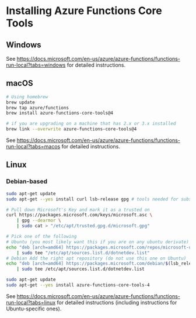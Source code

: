# Installing Azure Functions Core Tools

## Windows

See https://docs.microsoft.com/en-us/azure/azure-functions/functions-run-local?tabs=windows for detailed instructions.

## macOS

```bash
# Using homebrew
brew update
brew tap azure/functions
brew install azure-functions-core-tools@4

# if you are upgrading on a machine that has 2.x or 3.x installed
brew link --overwrite azure-functions-core-tools@4
```

See https://docs.microsoft.com/en-us/azure/azure-functions/functions-run-local?tabs=macos for detailed instructions.

## Linux

### Debian-based

```bash
sudo apt-get update
sudo apt-get --yes install curl lsb-release gpg # tools needed for subsequent commands

# Pull down Microsoft's Key and mark it as a trusted on
curl https://packages.microsoft.com/keys/microsoft.asc \
    | gpg --dearmor \
    | sudo cat > "/etc/apt/trusted.gpg.d/microsoft.gpg"

# Pick one of the following
# Ubuntu (you most likely want this if you are on any ubuntu derivate)
echo "deb [arch=amd64] https://packages.microsoft.com/repos/microsoft-ubuntu-$(lsb_release -cs)-prod $(lsb_release -cs) main" \
    | sudo tee "/etc/apt/sources.list.d/dotnetdev.list"
# Debian Add the right apt repository (do not use this one on Ubuntu)
echo "deb [arch=amd64] https://packages.microsoft.com/debian/$(lsb_release -rs | cut -d'.' -f 1)/prod $(lsb_release -cs) main" \
    | sudo tee /etc/apt/sources.list.d/dotnetdev.list

sudo apt-get update
sudo apt-get --yes install azure-functions-core-tools-4
```

See https://docs.microsoft.com/en-us/azure/azure-functions/functions-run-local?tabs=linux for detailed instructions (including instructions for Ubuntu-specific ones).
